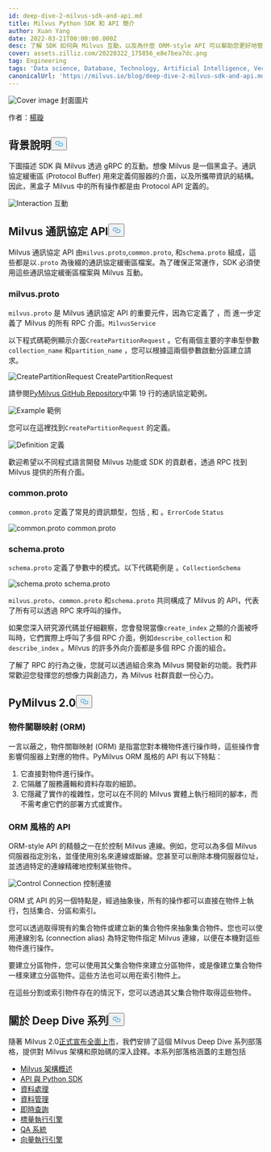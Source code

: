 ```yaml
---
id: deep-dive-2-milvus-sdk-and-api.md
title: Milvus Python SDK 和 API 簡介
author: Xuan Yang
date: 2022-03-21T00:00:00.000Z
desc: 了解 SDK 如何與 Milvus 互動，以及為什麼 ORM-style API 可以幫助您更好地管理 Milvus。
cover: assets.zilliz.com/20220322_175856_e8e7bea7dc.png
tag: Engineering
tags: 'Data science, Database, Technology, Artificial Intelligence, Vector Management'
canonicalUrl: 'https://milvus.io/blog/deep-dive-2-milvus-sdk-and-api.md'
---
```

<p>
  
   <span class="img-wrapper"> <img translate="no" src="https://assets.zilliz.com/20220322_175856_e8e7bea7dc.png" alt="Cover image" class="doc-image" id="cover-image" />
   </span> <span class="img-wrapper"> <span>封面圖片</span> </span></p>
<p>作者：<a href="https://github.com/XuanYang-cn">楊璇</a></p>
<h2 id="Background" class="common-anchor-header">背景說明<button data-href="#Background" class="anchor-icon" translate="no">
      <svg translate="no"
        aria-hidden="true"
        focusable="false"
        height="20"
        version="1.1"
        viewBox="0 0 16 16"
        width="16"
      >
        <path
          fill="#0092E4"
          fill-rule="evenodd"
          d="M4 9h1v1H4c-1.5 0-3-1.69-3-3.5S2.55 3 4 3h4c1.45 0 3 1.69 3 3.5 0 1.41-.91 2.72-2 3.25V8.59c.58-.45 1-1.27 1-2.09C10 5.22 8.98 4 8 4H4c-.98 0-2 1.22-2 2.5S3 9 4 9zm9-3h-1v1h1c1 0 2 1.22 2 2.5S13.98 12 13 12H9c-.98 0-2-1.22-2-2.5 0-.83.42-1.64 1-2.09V6.25c-1.09.53-2 1.84-2 3.25C6 11.31 7.55 13 9 13h4c1.45 0 3-1.69 3-3.5S14.5 6 13 6z"
        ></path>
      </svg>
    </button></h2><p>下圖描述 SDK 與 Milvus 透過 gRPC 的互動。想像 Milvus 是一個黑盒子。通訊協定緩衝區 (Protocol Buffer) 用來定義伺服器的介面，以及所攜帶資訊的結構。因此，黑盒子 Milvus 中的所有操作都是由 Protocol API 定義的。</p>
<p>
  
   <span class="img-wrapper"> <img translate="no" src="https://assets.zilliz.com/SDK_10c9673111.png" alt="Interaction" class="doc-image" id="interaction" />
   </span> <span class="img-wrapper"> <span>互動</span> </span></p>
<h2 id="Milvus-Protocol-API" class="common-anchor-header">Milvus 通訊協定 API<button data-href="#Milvus-Protocol-API" class="anchor-icon" translate="no">
      <svg translate="no"
        aria-hidden="true"
        focusable="false"
        height="20"
        version="1.1"
        viewBox="0 0 16 16"
        width="16"
      >
        <path
          fill="#0092E4"
          fill-rule="evenodd"
          d="M4 9h1v1H4c-1.5 0-3-1.69-3-3.5S2.55 3 4 3h4c1.45 0 3 1.69 3 3.5 0 1.41-.91 2.72-2 3.25V8.59c.58-.45 1-1.27 1-2.09C10 5.22 8.98 4 8 4H4c-.98 0-2 1.22-2 2.5S3 9 4 9zm9-3h-1v1h1c1 0 2 1.22 2 2.5S13.98 12 13 12H9c-.98 0-2-1.22-2-2.5 0-.83.42-1.64 1-2.09V6.25c-1.09.53-2 1.84-2 3.25C6 11.31 7.55 13 9 13h4c1.45 0 3-1.69 3-3.5S14.5 6 13 6z"
        ></path>
      </svg>
    </button></h2><p>Milvus 通訊協定 API 由<code translate="no">milvus.proto</code>,<code translate="no">common.proto</code>, 和<code translate="no">schema.proto</code> 組成，這些都是以<code translate="no">.proto</code> 為後綴的通訊協定緩衝區檔案。為了確保正常運作，SDK 必須使用這些通訊協定緩衝區檔案與 Milvus 互動。</p>
<h3 id="milvusproto" class="common-anchor-header">milvus.proto</h3><p><code translate="no">milvus.proto</code> 是 Milvus 通訊協定 API 的重要元件，因為它定義了 ，而 進一步定義了 Milvus 的所有 RPC 介面。<code translate="no">MilvusService</code></p>
<p>以下程式碼範例顯示介面<code translate="no">CreatePartitionRequest</code> 。它有兩個主要的字串型參數<code translate="no">collection_name</code> 和<code translate="no">partition_name</code> ，您可以根據這兩個參數啟動分區建立請求。</p>
<p>
  
   <span class="img-wrapper"> <img translate="no" src="https://assets.zilliz.com/code_d5f034d58d.png" alt="CreatePartitionRequest" class="doc-image" id="createpartitionrequest" />
   </span> <span class="img-wrapper"> <span>CreatePartitionRequest</span> </span></p>
<p>請參閱<a href="https://github.com/milvus-io/milvus-proto/blob/44f59db22b27cc55e4168c8e53b6e781c010a713/proto/milvus.proto">PyMilvus GitHub Repository</a>中第 19 行的通訊協定範例。</p>
<p>
  
   <span class="img-wrapper"> <img translate="no" src="https://assets.zilliz.com/create_partition_938691f07f.png" alt="Example" class="doc-image" id="example" />
   </span> <span class="img-wrapper"> <span>範例</span> </span></p>
<p>您可以在這裡找到<code translate="no">CreatePartitionRequest</code> 的定義。</p>
<p>
  
   <span class="img-wrapper"> <img translate="no" src="https://assets.zilliz.com/20220321_112254_4ec4f35bd3.png" alt="Definition" class="doc-image" id="definition" />
   </span> <span class="img-wrapper"> <span>定義</span> </span></p>
<p>歡迎希望以不同程式語言開發 Milvus 功能或 SDK 的貢獻者，透過 RPC 找到 Milvus 提供的所有介面。</p>
<h3 id="commonproto" class="common-anchor-header">common.proto</h3><p><code translate="no">common.proto</code> 定義了常見的資訊類型，包括 , 和 。<code translate="no">ErrorCode</code> <code translate="no">Status</code></p>
<p>
  
   <span class="img-wrapper"> <img translate="no" src="https://assets.zilliz.com/20220321_112303_eaafc432a8.png" alt="common.proto" class="doc-image" id="common.proto" />
   </span> <span class="img-wrapper"> <span>common.proto</span> </span></p>
<h3 id="schemaproto" class="common-anchor-header">schema.proto</h3><p><code translate="no">schema.proto</code> 定義了參數中的模式。以下代碼範例是 。<code translate="no">CollectionSchema</code></p>
<p>
  
   <span class="img-wrapper"> <img translate="no" src="https://assets.zilliz.com/20220321_112313_df4ebe36e7.png" alt="schema.proto" class="doc-image" id="schema.proto" />
   </span> <span class="img-wrapper"> <span>schema.proto</span> </span></p>
<p><code translate="no">milvus.proto</code>、<code translate="no">common.proto</code> 和<code translate="no">schema.proto</code> 共同構成了 Milvus 的 API，代表了所有可以透過 RPC 來呼叫的操作。</p>
<p>如果您深入研究源代碼並仔細觀察，您會發現當像<code translate="no">create_index</code> 之類的介面被呼叫時，它們實際上呼叫了多個 RPC 介面，例如<code translate="no">describe_collection</code> 和<code translate="no">describe_index</code> 。Milvus 的許多外向介面都是多個 RPC 介面的組合。</p>
<p>了解了 RPC 的行為之後，您就可以透過組合來為 Milvus 開發新的功能。我們非常歡迎您發揮您的想像力與創造力，為 Milvus 社群貢獻一份心力。</p>
<h2 id="PyMilvus-20" class="common-anchor-header">PyMilvus 2.0<button data-href="#PyMilvus-20" class="anchor-icon" translate="no">
      <svg translate="no"
        aria-hidden="true"
        focusable="false"
        height="20"
        version="1.1"
        viewBox="0 0 16 16"
        width="16"
      >
        <path
          fill="#0092E4"
          fill-rule="evenodd"
          d="M4 9h1v1H4c-1.5 0-3-1.69-3-3.5S2.55 3 4 3h4c1.45 0 3 1.69 3 3.5 0 1.41-.91 2.72-2 3.25V8.59c.58-.45 1-1.27 1-2.09C10 5.22 8.98 4 8 4H4c-.98 0-2 1.22-2 2.5S3 9 4 9zm9-3h-1v1h1c1 0 2 1.22 2 2.5S13.98 12 13 12H9c-.98 0-2-1.22-2-2.5 0-.83.42-1.64 1-2.09V6.25c-1.09.53-2 1.84-2 3.25C6 11.31 7.55 13 9 13h4c1.45 0 3-1.69 3-3.5S14.5 6 13 6z"
        ></path>
      </svg>
    </button></h2><h3 id="Object-relational-mapping-ORM" class="common-anchor-header">物件關聯映射 (ORM)</h3><p>一言以蔽之，物件關聯映射 (ORM) 是指當您對本機物件進行操作時，這些操作會影響伺服器上對應的物件。PyMilvus ORM 風格的 API 有以下特點：</p>
<ol>
<li>它直接對物件進行操作。</li>
<li>它隔離了服務邏輯和資料存取的細節。</li>
<li>它隱藏了實作的複雜性，您可以在不同的 Milvus 實體上執行相同的腳本，而不需考慮它們的部署方式或實作。</li>
</ol>
<h3 id="ORM-style-API" class="common-anchor-header">ORM 風格的 API</h3><p>ORM-style API 的精髓之一在於控制 Milvus 連線。例如，您可以為多個 Milvus 伺服器指定別名，並僅使用別名來連線或斷線。您甚至可以刪除本機伺服器位址，並透過特定的連線精確地控制某些物件。</p>
<p>
  
   <span class="img-wrapper"> <img translate="no" src="https://assets.zilliz.com/20220321_112320_d5ff08a582.png" alt="Control Connection" class="doc-image" id="control-connection" />
   </span> <span class="img-wrapper"> <span>控制連接</span> </span></p>
<p>ORM 式 API 的另一個特點是，經過抽象後，所有的操作都可以直接在物件上執行，包括集合、分區和索引。</p>
<p>您可以透過取得現有的集合物件或建立新的集合物件來抽象集合物件。您也可以使用連線別名 (connection alias) 為特定物件指定 Milvus 連線，以便在本機對這些物件進行操作。</p>
<p>要建立分區物件，您可以使用其父集合物件來建立分區物件，或是像建立集合物件一樣來建立分區物件。這些方法也可以用在索引物件上。</p>
<p>在這些分割或索引物件存在的情況下，您可以透過其父集合物件取得這些物件。</p>
<h2 id="About-the-Deep-Dive-Series" class="common-anchor-header">關於 Deep Dive 系列<button data-href="#About-the-Deep-Dive-Series" class="anchor-icon" translate="no">
      <svg translate="no"
        aria-hidden="true"
        focusable="false"
        height="20"
        version="1.1"
        viewBox="0 0 16 16"
        width="16"
      >
        <path
          fill="#0092E4"
          fill-rule="evenodd"
          d="M4 9h1v1H4c-1.5 0-3-1.69-3-3.5S2.55 3 4 3h4c1.45 0 3 1.69 3 3.5 0 1.41-.91 2.72-2 3.25V8.59c.58-.45 1-1.27 1-2.09C10 5.22 8.98 4 8 4H4c-.98 0-2 1.22-2 2.5S3 9 4 9zm9-3h-1v1h1c1 0 2 1.22 2 2.5S13.98 12 13 12H9c-.98 0-2-1.22-2-2.5 0-.83.42-1.64 1-2.09V6.25c-1.09.53-2 1.84-2 3.25C6 11.31 7.55 13 9 13h4c1.45 0 3-1.69 3-3.5S14.5 6 13 6z"
        ></path>
      </svg>
    </button></h2><p>隨著 Milvus 2.0<a href="https://milvus.io/blog/2022-1-25-annoucing-general-availability-of-milvus-2-0.md">正式宣布全面上市</a>，我們安排了這個 Milvus Deep Dive 系列部落格，提供對 Milvus 架構和原始碼的深入詮釋。本系列部落格涵蓋的主題包括</p>
<ul>
<li><a href="https://milvus.io/blog/deep-dive-1-milvus-architecture-overview.md">Milvus 架構概述</a></li>
<li><a href="https://milvus.io/blog/deep-dive-2-milvus-sdk-and-api.md">API 與 Python SDK</a></li>
<li><a href="https://milvus.io/blog/deep-dive-3-data-processing.md">資料處理</a></li>
<li><a href="https://milvus.io/blog/deep-dive-4-data-insertion-and-data-persistence.md">資料管理</a></li>
<li><a href="https://milvus.io/blog/deep-dive-5-real-time-query.md">即時查詢</a></li>
<li><a href="https://milvus.io/blog/deep-dive-7-query-expression.md">標量執行引擎</a></li>
<li><a href="https://milvus.io/blog/deep-dive-6-oss-qa.md">QA 系統</a></li>
<li><a href="https://milvus.io/blog/deep-dive-8-knowhere.md">向量執行引擎</a></li>
</ul>
